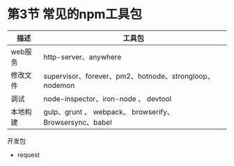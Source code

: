 # 第3节 常见的npm工具包

|描述|工具包|
|-|-|
|web服务|http-server、anywhere|
|修改文件|supervisor、forever、pm2、hotnode、strongloop、nodemon|
|调试|node-inspector、iron-node 、 devtool |
|本地构建|gulp、grunt 、 webpack、 browserify、Browsersync、babel |



开发包
* request
